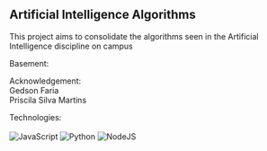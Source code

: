 ## Artificial Intelligence Algorithms

This project aims to consolidate the algorithms seen in the Artificial Intelligence discipline on campus

Basement: <br>


Acknowledgement: <br>
Gedson Faria <br>
Priscila Silva Martins

Technologies: <br><br>
![JavaScript](https://img.shields.io/badge/javascript-%23323330.svg?style=for-the-badge&logo=javascript&logoColor=%23F7DF1E)
![Python](https://img.shields.io/badge/python-3670A0?style=for-the-badge&logo=python&logoColor=ffdd54)
![NodeJS](https://img.shields.io/badge/node.js-6DA55F?style=for-the-badge&logo=node.js&logoColor=white)
